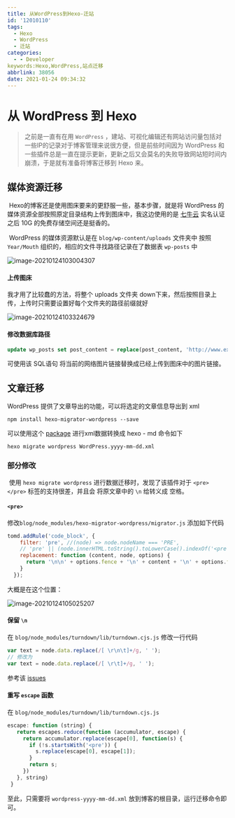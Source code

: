 ```yaml
---
title: 从WordPress到Hexo-迁站
id: '12010110'
tags:
  - Hexo
  - WordPress
  - 迁站
categories:
  - - Developer
keywords:Hexo,WordPress,站点迁移
abbrlink: 38056
date: 2021-01-24 09:34:32
---
```


# 从 WordPress 到 Hexo

> 之前是一直有在用 `WordPress` ，建站、可视化编辑还有网站访问量包括对一些IP的记录对于博客管理来说很方便，但是前些时间因为 WordPress 和 一些插件总是一直在提示更新，更新之后又会莫名的失败导致网站短时间内崩溃，于是就有准备将博客迁移到 Hexo 来。

## 媒体资源迁移

​	Hexo的博客还是使用图床要来的更舒服一些，基本步骤，就是将 WordPress 的媒体资源全部按照原定目录结构上传到图床中，我这边使用的是 [七牛云](https://www.qiniu.com/) 实名认证之后 10G 的免费存储空间还是挺香的。

​	WordPress 的媒体资源默认是在 `blog/wp-content/uploads` 文件夹中 按照 `Year/Mouth` 组织的，相应的文件寻找路径记录在了数据表 `wp-posts` 中 

![image-20210124103004307](https:img.varsion.cn/blog-img/20210124103004.png)

#### 上传图床

我才用了比较蠢的方法，将整个 uploads 文件夹 down下来，然后按照目录上传，上传时只需要设置好每个文件夹的路径前缀就好

![image-20210124103324679](https:img.varsion.cn/blog-img/20210124103324.png)

#### 修改数据库路径

```sql
update wp_posts set post_content = replace(post_content, 'http://www.exm.com/wp-content/uploads/', 'http://img.exm.com/');
```

可使用该 SQL语句 将当前的网络图片链接替换成已经上传到图床中的图片链接。

## 文章迁移

WordPress 提供了文章导出的功能，可以将选定的文章信息导出到 xml

```shell
npm install hexo-migrator-wordpress --save
```

可以使用这个 [package](https://github.com/hexojs/hexo-migrator-wordpress) 进行xml数据转换成 hexo - md 命令如下

```shell
hexo migrate wordpress WordPress.yyyy-mm-dd.xml
```

### 部分修改

​	使用 `hexo migrate wordpress` 进行数据迁移时，发现了该插件对于 `<pre> </pre>` 标签的支持很差，并且会 将原文章中的 `\n` 给转义成 空格。

#### `<pre>`

修改`blog/node_modules/hexo-migrator-wordpress/migrator.js` 添加如下代码

```js
tomd.addRule('code_block', {
    filter: 'pre', //(node) => node.nodeName === 'PRE',
    // 'pre' || (node.innerHTML.toString().toLowerCase().indexOf('<pre ') != -1),
    replacement: function (content, node, options) {
      return '\n\n' + options.fence + '\n' + content + '\n' + options.fence + '\n\n';
    }
  });
```

大概是在这个位置：

![image-20210124105025207](https:img.varsion.cn/blog-img/20210124105025.png)

#### 保留 `\n`

在 `blog/node_modules/turndown/lib/turndown.cjs.js` 修改一行代码

```js
var text = node.data.replace(/[ \r\n\t]+/g, ' ');
// 修改为
var text = node.data.replace(/[ \r\t]+/g, ' ');
```

参考该 [issues](https://github.com/domchristie/turndown/issues/264)

#### 重写 `escape` 函数

在 `blog/node_modules/turndown/lib/turndown.cjs.js` 

```js
escape: function (string) {
   return escapes.reduce(function (accumulator, escape) {
     return accumulator.replace(escape[0], function(s) {
       if (!s.startsWith('<pre')) {
         s.replace(escape[0], escape[1]);
       }
       return s;
     })
   }, string)
 }
```

至此，只需要将 `wordpress-yyyy-mm-dd.xml` 放到博客的根目录，运行迁移命令即可。